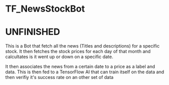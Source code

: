 # TF_NewsStockBot
# UNFINISHED
This is a Bot that fetch all the news (Titles and descriptions) for a specific stock.
It then fetches the stock prices for each day of that month and calcultates is it went up or down on a specific date.

It then associates the news from a certain date to a price as a label and data.
This is then fed to a TensorFlow AI that can train itself on the data and then verifiy it's success rate on an other set of data
